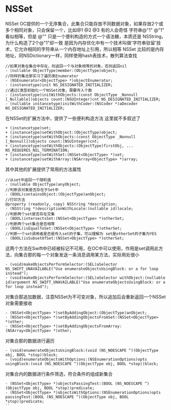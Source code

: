 # NSSet

NSSet  OC提供的一个无序集合，此集合只能存放不同数据对象，如果存放2个或多个相同对象，只会保留一个，比如@1 @2 @3 
有的人会奇怪 字符串@"1" @"1" 看似相等，但是 @"" 只是一个便利构造的方式一个语法糖，本质还是 NSString，为什么构造了2个@"1"却一致
是因为内存优化中有一个技术叫做'字符串驻留'技术，它允许相同的字符串从一个内存地址上引用，所以相等
NSSet 比较的是内存地址，同NSDictionary一样，同样使用hash表技术，散列算法查找

```
//如果对象在集合中存在，则返回一个与对象相等的对象，否则返回nil
- (nullable ObjectType)member:(ObjectType)object;
//同样的集合那实习了遍历类Enumerator
- (NSEnumerator<ObjectType> *)objectEnumerator;
- (instancetype)init NS_DESIGNATED_INITIALIZER;
//通过C类型初始化一个NSSet对象，需要传入个数
- (instancetype)initWithObjects:(const ObjectType _Nonnull [_Nullable])objects count:(NSUInteger)cnt NS_DESIGNATED_INITIALIZER;
- (nullable instancetype)initWithCoder:(NSCoder *)aDecoder NS_DESIGNATED_INITIALIZER;
```

在NSSet的扩展方法中，提供了一些便利构造方法 这里就不多叙述了
```
+ (instancetype)set;
+ (instancetype)setWithObject:(ObjectType)object;
+ (instancetype)setWithObjects:(const ObjectType _Nonnull [_Nonnull])objects count:(NSUInteger)cnt;
+ (instancetype)setWithObjects:(ObjectType)firstObj, ... NS_REQUIRES_NIL_TERMINATION;
+ (instancetype)setWithSet:(NSSet<ObjectType> *)set;
+ (instancetype)setWithArray:(NSArray<ObjectType> *)array;
```

其中其他的扩展提供了常用的方法属性
```
//从set中返回一个随机值
- (nullable ObjectType)anyObject;
//判断该对象是否存在于Set中
- (BOOL)containsObject:(ObjectType)anObject;
//打印方法
@property (readonly, copy) NSString *description;
- (NSString *)descriptionWithLocale:(nullable id)locale;
//判断两个set是否存在交集
- (BOOL)intersectsSet:(NSSet<ObjectType> *)otherSet;
//判断两个set集合是否相等
- (BOOL)isEqualToSet:(NSSet<ObjectType> *)otherSet;
//判断一个set调用者是否是传入set的子集，可以理解为 set是otherSet的子集为YES
- (BOOL)isSubsetOfSet:(NSSet<ObjectType> *)otherSet;
```

这两个方法在Swift中已经被标记不可用，在OC中可以使用，作用是set调用此方法，向集合那的每一个对象发送一条消息调用某方法，实际用处很小
```
- (void)makeObjectsPerformSelector:(SEL)aSelector NS_SWIFT_UNAVAILABLE("Use enumerateObjectsUsingBlock: or a for loop instead");
- (void)makeObjectsPerformSelector:(SEL)aSelector withObject:(nullable id)argument NS_SWIFT_UNAVAILABLE("Use enumerateObjectsUsingBlock: or a for loop instead");
```

对集合那追加数据，注意NSSet为不可变对象，所以追加后会重新返回一个NSSet对象需要接收
```
- (NSSet<ObjectType> *)setByAddingObject:(ObjectType)anObject;
- (NSSet<ObjectType> *)setByAddingObjectsFromSet:(NSSet<ObjectType> *)other;
- (NSSet<ObjectType> *)setByAddingObjectsFromArray:(NSArray<ObjectType> *)other;
```

对集合那的数据进行遍历
```
- (void)enumerateObjectsUsingBlock:(void (NS_NOESCAPE ^)(ObjectType obj, BOOL *stop))block;
- (void)enumerateObjectsWithOptions:(NSEnumerationOptions)opts usingBlock:(void (NS_NOESCAPE ^)(ObjectType obj, BOOL *stop))block;
```

对集合内的数据进行条件筛选，符合条件的组成新集合
```
- (NSSet<ObjectType> *)objectsPassingTest:(BOOL (NS_NOESCAPE ^)(ObjectType obj, BOOL *stop))predicate;
- (NSSet<ObjectType> *)objectsWithOptions:(NSEnumerationOptions)opts passingTest:(BOOL (NS_NOESCAPE ^)(ObjectType obj, BOOL *stop))predicate;
``












